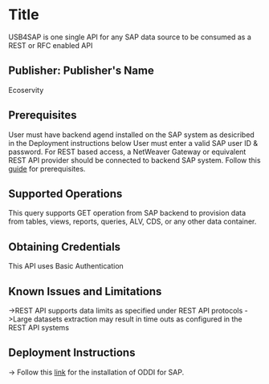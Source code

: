 # Title
USB4SAP is one single API for any SAP data source to be consumed as a REST or RFC enabled API

## Publisher: Publisher's Name
Ecoservity

## Prerequisites
User must have backend agend installed on the SAP system as desicribed in the Deployment instructions below
User must enter a valid SAP user ID & password.
For REST based access, a NetWeaver Gateway or equivalent REST API provider should be connected to backend SAP system.
Follow this [guide](https://github.com/ecsadm/usb4sap/blob/main/KB%20024%20-%20ODDI%20License%20Installation_v2.1.pdf) for prerequisites.

## Supported Operations
This query supports GET operation from SAP backend to provision data from tables, views, reports, queries, ALV, CDS, or any other data container.


## Obtaining Credentials
This API uses Basic Authentication

## Known Issues and Limitations
->REST API supports data limits as specified under REST API protocols
->Large datasets extraction may result in time outs as configured in the REST API systems


## Deployment Instructions

-> Follow this [link](https://github.com/ecsadm/usb4sap/blob/main/KB%20024%20-%20ODDI%20License%20Installation_v2.1.pdf) for the installation of ODDI for SAP.